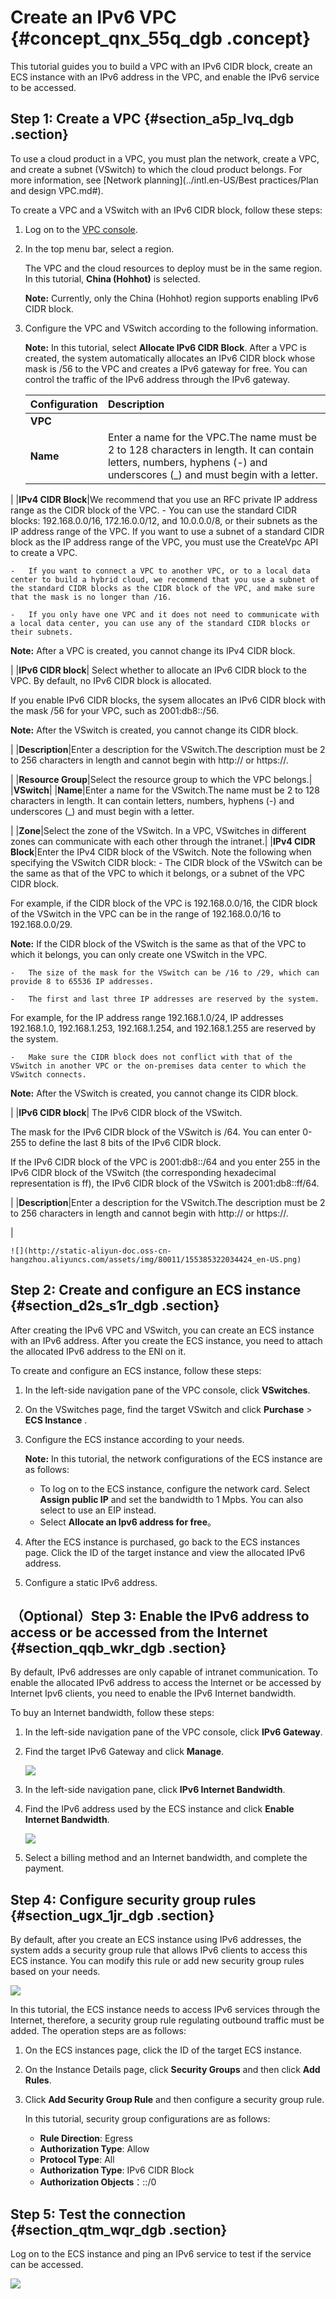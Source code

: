# Create an IPv6 VPC {#concept_qnx_55q_dgb .concept}

This tutorial guides you to build a VPC with an IPv6 CIDR block, create an ECS instance with an IPv6 address in the VPC, and enable the IPv6 service to be accessed.

## Step 1: Create a VPC {#section_a5p_lvq_dgb .section}

To use a cloud product in a VPC, you must plan the network, create a VPC, and create a subnet \(VSwitch\) to which the cloud product belongs. For more information, see [Network planning](../intl.en-US/Best practices/Plan and design VPC.md#).

To create a VPC and a VSwitch with an IPv6 CIDR block, follow these steps:

1.  Log on to the [VPC console](https://vpcnext.console.aliyun.com).
2.  In the top menu bar, select a region.

    The VPC and the cloud resources to deploy must be in the same region. In this tutorial, **China \(Hohhot\)** is selected.

    **Note:** Currently, only the China \(Hohhot\) region supports enabling IPv6 CIDR block.

3.  Configure the VPC and VSwitch according to the following information.

    **Note:** In this tutorial, select **Allocate IPv6 CIDR Block**. After a VPC is created, the system automatically allocates an IPv6 CIDR block whose mask is /56 to the VPC and creates a IPv6 gateway for free. You can control the traffic of the IPv6 address through the IPv6 gateway.

    |Configuration|Description|
    |:------------|:----------|
    |**VPC**|
    |**Name**|Enter a name for the VPC.The name must be 2 to 128 characters in length. It can contain letters, numbers, hyphens \(-\) and underscores \(\_\) and must begin with a letter.

|
    |**IPv4 CIDR Block**|We recommend that you use an RFC private IP address range as the CIDR block of the VPC.    -   You can use the standard CIDR blocks: 192.168.0.0/16, 172.16.0.0/12, and 10.0.0.0/8, or their subnets as the IP address range of the VPC. If you want to use a subnet of a standard CIDR block as the IP address range of the VPC, you must use the CreateVpc API to create a VPC.

    -   If you want to connect a VPC to another VPC, or to a local data center to build a hybrid cloud, we recommend that you use a subnet of the standard CIDR blocks as the CIDR block of the VPC, and make sure that the mask is no longer than /16.

    -   If you only have one VPC and it does not need to communicate with a local data center, you can use any of the standard CIDR blocks or their subnets.

**Note:** After a VPC is created, you cannot change its IPv4 CIDR block.

|
    |**IPv6 CIDR block**| Select whether to allocate an IPv6 CIDR block to the VPC. By default, no IPv6 CIDR block is allocated.

 If you enable IPv6 CIDR blocks, the sysem allocates an IPv6 CIDR block with the mask /56 for your VPC, such as 2001:db8::/56.

 **Note:** After the VSwitch is created, you cannot change its CIDR block.

 |
    |**Description**|Enter a description for the VSwitch.The description must be 2 to 256 characters in length and cannot begin with http:// or https://.

|
    |**Resource Group**|Select the resource group to which the VPC belongs.|
    |**VSwitch**|
    |**Name**|Enter a name for the VSwitch.The name must be 2 to 128 characters in length. It can contain letters, numbers, hyphens \(-\) and underscores \(\_\) and must begin with a letter.

|
    |**Zone**|Select the zone of the VSwitch. In a VPC, VSwitches in different zones can communicate with each other through the intranet.|
    |**IPv4 CIDR Block**|Enter the IPv4 CIDR block of the VSwitch. Note the following when specifying the VSwitch CIDR block:    -   The CIDR block of the VSwitch can be the same as that of the VPC to which it belongs, or a subnet of the VPC CIDR block.

For example, if the CIDR block of the VPC is 192.168.0.0/16, the CIDR block of the VSwitch in the VPC can be in the range of 192.168.0.0/16 to 192.168.0.0/29.

**Note:** If the CIDR block of the VSwitch is the same as that of the VPC to which it belongs, you can only create one VSwitch in the VPC.

    -   The size of the mask for the VSwitch can be /16 to /29, which can provide 8 to 65536 IP addresses.

    -   The first and last three IP addresses are reserved by the system.

For example, for the IP address range 192.168.1.0/24, IP addresses 192.168.1.0, 192.168.1.253, 192.168.1.254, and 192.168.1.255 are reserved by the system.

    -   Make sure the CIDR block does not conflict with that of the VSwitch in another VPC or the on-premises data center to which the VSwitch connects.

**Note:** After the VSwitch is created, you cannot change its CIDR block.

|
    |**IPv6 CIDR block**| The IPv6 CIDR block of the VSwitch.

 The mask for the IPv6 CIDR block of the VSwitch is /64. You can enter 0-255 to define the last 8 bits of the IPv6 CIDR block.

 If the IPv6 CIDR block of the VPC is 2001:db8::/64 and you enter 255 in the IPv6 CIDR block of the VSwitch \(the corresponding hexadecimal representation is ff\), the IPv6 CIDR block of the VSwitch is 2001:db8::ff/64.

 |
    |**Description**|Enter a description for the VSwitch.The description must be 2 to 256 characters in length and cannot begin with http:// or https://.

|

    ![](http://static-aliyun-doc.oss-cn-hangzhou.aliyuncs.com/assets/img/80011/155385322034424_en-US.png)


## Step 2: Create and configure an ECS instance {#section_d2s_s1r_dgb .section}

After creating the IPv6 VPC and VSwitch, you can create an ECS instance with an IPv6 address. After you create the ECS instance, you need to attach the allocated IPv6 address to the ENI on it.

To create and configure an ECS instance, follow these steps:

1.  In the left-side navigation pane of the VPC console, click **VSwitches**.
2.  On the VSwitches page, find the target VSwitch and click **Purchase** \> **ECS Instance** .
3.  Configure the ECS instance according to your needs.

    **Note:** In this tutorial, the network configurations of the ECS instance are as follows:

    -   To log on to the ECS instance, configure the network card. Select **Assign public IP** and set the bandwidth to 1 Mpbs. You can also select to use an EIP instead.
    -   Select **Allocate an Ipv6 address for free**。
4.  After the ECS instance is purchased, go back to the ECS instances page. Click the ID of the target instance and view the allocated IPv6 address.
5.  Configure a static IPv6 address.

## （Optional）Step 3: Enable the IPv6 address to access or be accessed from the Internet {#section_qqb_wkr_dgb .section}

By default, IPv6 addresses are only capable of intranet communication. To enable the allocated IPv6 address to access the Internet or be accessed by Internet Ipv6 clients, you need to enable the IPv6 Internet bandwidth.

To buy an Internet bandwidth, follow these steps:

1.  In the left-side navigation pane of the VPC console, click **IPv6 Gateway**.
2.  Find the target IPv6 Gateway and click **Manage**.

    ![](images/34439_en-US.png)

3.  In the left-side navigation pane, click **IPv6 Internet Bandwidth**.
4.  Find the IPv6 address used by the ECS instance and click **Enable Internet Bandwidth**.

    ![](images/34438_en-US.png)

5.  Select a billing method and an Internet bandwidth, and complete the payment.

## Step 4: Configure security group rules {#section_ugx_1jr_dgb .section}

By default, after you create an ECS instance using IPv6 addresses, the system adds a security group rule that allows IPv6 clients to access this ECS instance. You can modify this rule or add new security group rules based on your needs.

![](http://static-aliyun-doc.oss-cn-hangzhou.aliyuncs.com/assets/img/80011/155385322034435_en-US.png)

In this tutorial, the ECS instance needs to access IPv6 services through the Internet, therefore, a security group rule regulating outbound traffic must be added. The operation steps are as follows:

1.  On the ECS instances page, click the ID of the target ECS instance.
2.  On the Instance Details page, click **Security Groups** and then click **Add Rules**.
3.  Click **Add Security Group Rule** and then configure a security group rule.

    In this tutorial, security group configurations are as follows:

    -   **Rule Direction**: Egress
    -   **Authorization Type**: Allow
    -   **Protocol Type**: All
    -   **Authorization Type**: IPv6 CIDR Block
    -   **Authorization Objects**：::/0

## Step 5: Test the connection {#section_qtm_wqr_dgb .section}

Log on to the ECS instance and ping an IPv6 service to test if the service can be accessed.

![](http://static-aliyun-doc.oss-cn-hangzhou.aliyuncs.com/assets/img/80011/155385322034440_en-US.png)

